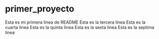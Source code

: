 # primer_proyecto
Esta es mi primera linea de README
Esta es la tercera linea
Esta es la cuarta linea
Esta es la quinta linea
Esta es la sexta linea
Esta es la septima linea 
